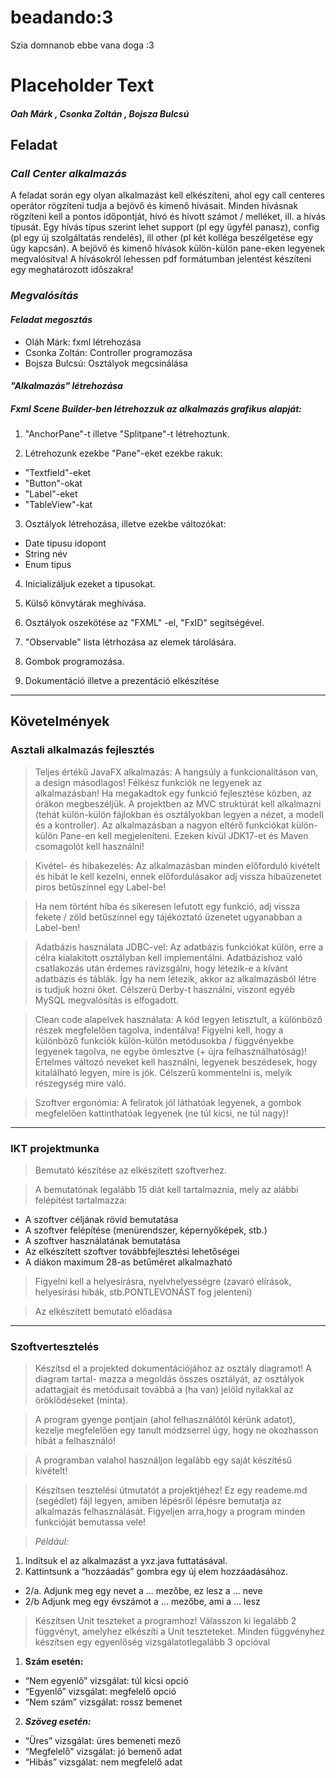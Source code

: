 # beadando:3
Szia domnanob ebbe vana doga :3


# Placeholder Text


##### Oah Márk , Csonka Zoltán , Bojsza Bulcsú 


## **Feladat**


### ***Call Center alkalmazás***

A feladat során egy olyan alkalmazást kell elkészíteni, ahol egy call centeres operátor rögzíteni tudja a bejövő és kimenő hívásait. Minden hívásnak rögzíteni kell a pontos időpontját, hívó és hívott számot / melléket, ill. a hívás típusát. Egy hívás típus szerint lehet support (pl egy ügyfél panasz), config (pl egy új szolgáltatás rendelés), ill other (pl két kolléga beszélgetése egy ügy kapcsán). A bejövő és kimenő hívások külön-külön pane-eken legyenek megvalósítva! A hívásokról lehessen pdf formátumban jelentést készíteni egy meghatározott időszakra!


### ***Megvalósítás***


#### ***Feladat megosztás***

- Oláh Márk: fxml létrehozása
- Csonka Zoltán: Controller programozása
- Bojsza Bulcsú: Osztályok megcsinálása 

#### ***"Alkalmazás" létrehozása***

##### **Fxml Scene Builder-ben létrehozzuk az alkalmazás grafikus alapját:**

1. "AnchorPane"-t illetve "Splitpane"-t létrehoztunk.

2. Létrehozunk ezekbe "Pane"-eket ezekbe rakuk:
- "Textfield"-eket 
- "Button"-okat
- "Label"-eket
- "TableView"-kat

3. Osztályok létrehozása, illetve ezekbe változókat:
- Date tipusu idopont
- String név
- Enum tipus 

4. Inicializáljuk  ezeket a tipusokat.

5. Külső könvytárak meghívása.

6. Osztályok oszekötése az "FXML" -el, "FxID" segítségével.

7. "Observable" lista létrhozása az elemek tárolására.

8. Gombok programozása.

9. Dokumentáció illetve a prezentáció elkészítése
***

## **Követelmények**



### **Asztali alkalmazás fejlesztés**

>Teljes értékű JavaFX alkalmazás: A hangsúly a funkcionalitáson van, a design másodlagos! Félkész funkciók ne legyenek az alkalmazásban! Ha megakadtok egy funkció fejlesztése közben, az órákon megbeszéljük. A projektben az MVC struktúrát kell alkalmazni (tehát külön-külön fájlokban és osztályokban legyen a nézet, a modell és a kontroller). Az alkalmazásban a nagyon eltérő funkciókat külön-külön Pane-en kell megjeleníteni. Ezeken kívül JDK17-et és Maven csomagolót kell használni!

>Kivétel- és hibakezelés: Az alkalmazásban minden előforduló kivételt és hibát le kell kezelni, ennek előfordulásakor adj vissza hibaüzenetet piros betűszínnel egy Label-be!

>Ha nem történt hiba és sikeresen lefutott egy funkció, adj vissza fekete / zöld betűszínnel egy tájékoztató üzenetet ugyanabban a Label-ben!

>Adatbázis használata JDBC-vel: Az adatbázis funkciókat külön, erre a célra kialakított osztályban kell implementálni. Adatbázishoz való csatlakozás után érdemes rávizsgálni, hogy létezik-e a kívánt adatbázis és táblák. Így ha nem létezik, akkor az alkalmazásból létre is tudjuk hozni őket. Célszerű Derby-t használni, viszont egyéb MySQL megvalósítás is elfogadott.

>Clean code alapelvek használata: A kód legyen letisztult, a különböző részek megfelelően tagolva, indentálva! Figyelni kell, hogy a különböző funkciók külön-külön metódusokba / függvényekbe legyenek tagolva, ne egybe ömlesztve (+ újra felhasználhatóság)! Értelmes változó neveket kell használni, legyenek beszédesek, hogy kitalálható legyen, mire is jók. Célszerű kommentelni is, melyik részegység mire való.

>Szoftver ergonómia: A feliratok jól láthatóak legyenek, a gombok megfelelően kattinthatóak legyenek (ne túl kicsi, ne túl nagy)!
***

### **IKT projektmunka**


>Bemutató készítése az elkészített szoftverhez.

>A bemutatónak legalább 15 diát kell tartalmaznia, mely az alábbi felépítést tartalmazza:

- A szoftver céljának rövid bemutatása
- A szoftver felépítése (menürendszer, képernyőképek, stb.)
- A szoftver használatának bemutatása
- Az elkészített szoftver továbbfejlesztési lehetőségei
- A diákon maximum 28-as betűméret alkalmazható


>Figyelni kell a helyesírásra, nyelvhelyességre (zavaró elírások, helyesírási hibák, stb.PONTLEVONÁST fog jelenteni)

>Az elkészített bemutató előadása
***


### **Szoftvertesztelés**

>Készítsd el a projekted dokumentációjához az osztály diagramot! A diagram tartal-
mazza a megoldás összes osztályát, az osztályok adattagjait és metódusait továbbá a (ha van) jelöld nyilakkal az öröklődéseket (minta).

>A program gyenge pontjain (ahol felhasználótól kérünk adatot), kezelje megfelelően egy tanult módzserrel úgy, hogy ne okozhasson hibát a felhasználó!

>A programban valahol használjon legalább egy saját készítésű kivételt!

>Készítsen tesztelési útmutatót a projektjéhez! Ez egy reademe.md (segédlet) fájl legyen, amiben lépésről lépésre bemutatja az alkalmazás felhasználását. Figyeljen arra,hogy a program minden funkcióját bemutassa vele! 


> *Például:*

1. Indítsuk el az alkalmazást a yxz.java futtatásával.
2. Kattintsunk a “hozzáadás” gombra egy új elem hozzáadásához.
- 2/a. Adjunk meg egy nevet a ... mezőbe, ez lesz a ... neve
- 2/b Adjunk meg egy évszámot a ... mezőbe, ami a ... lesz


>Készítsen Unit teszteket a programhoz! Válasszon ki legalább 2 függvényt, amelyhez elkészíti a Unit teszteteket. Minden függvényhez készítsen egy egyenlőség vizsgálatotlegalább 3 opcióval

1. **Szám esetén:**
- “Nem egyenlő” vizsgálat: túl kicsi opció
- “Egyenlő” vizsgálat: megfelelő opció
- “Nem szám” vizsgálat: rossz bemenet
2. ***Szöveg esetén:***
- “Üres” vizsgálat: üres bemeneti mező
- “Megfelelő” vizsgálat: jó bemenő adat
- “Hibás” vizsgálat: nem megfelelő adat
